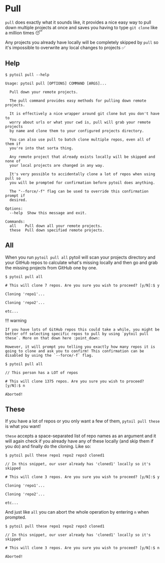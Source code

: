 # Pull

`pull` does exactly what it sounds like, it provides a nice easy way to pull down multiple projects at once and saves you having to type `git clone` like a million times :sleeping:

Any projects you already have locally will be completely skipped by `pull` so it's impossible to overwrite any local changes to projects :white_check_mark:

## Help

<div class="termy">

```console
$ pytoil pull --help

Usage: pytoil pull [OPTIONS] COMMAND [ARGS]...

  Pull down your remote projects.

  The pull command provides easy methods for pulling down remote projects.

  It is effectively a nice wrapper around git clone but you don't have to
  worry about urls or what your cwd is, pull will grab your remote projects
  by name and clone them to your configured projects directory.

  You can also use pull to batch clone multiple repos, even all of them if
  you're into that sorta thing.

  Any remote project that already exists locally will be skipped and none of
  your local projects are changed in any way.

  It's very possible to accidentally clone a lot of repos when using pull so
  you will be prompted for confirmation before pytoil does anything.

  The "--force/-f" flag can be used to override this confirmation prompt if
  desired.

Options:
  --help  Show this message and exit.

Commands:
  all    Pull down all your remote projects.
  these  Pull down specified remote projects.

```

</div>

## All

When you run `pytoil pull all` pytoil will scan your projects directory and your GitHub repos to calculate what's missing locally and then go and grab the missing projects from GitHub one by one.

<div class="termy">

```console
$ pytoil pull all

# This will clone 7 repos. Are you sure you wish to proceed? [y/N]:$ y

Cloning 'repo1'...

Cloning 'repo2'...

etc...
```

</div>

!!! warning

    If you have lots of GitHub repos this could take a while, you might be better off selecting specific repos to pull by using `pytoil pull these`. More on that down here :point_down:

    However, it will prompt you telling you exactly how many repos it is going to clone and ask you to confirm! This confirmation can be disabled by using the `--force/-f` flag.

<div class="termy">

```console
$ pytoil pull all

// This person has a LOT of repos

# This will clone 1375 repos. Are you sure you wish to proceed? [y/N]:$ n

Aborted!
```

</div>

## These

If you have a lot of repos or you only want a few of them, `pytoil pull these` is what you want!

`these` accepts a space-separated list of repo names as an argument and it will again check if you already have any of these locally (and skip them if you do) and finally do the cloning. Like so:

<div class="termy">

```console
$ pytoil pull these repo1 repo2 repo3 cloned1

// In this snippet, our user already has 'cloned1' locally so it's skipped

# This will clone 3 repos. Are you sure you wish to proceed? [y/N]:$ y

Cloning 'repo1'...

Cloning 'repo2'...

etc...
```

</div>

And just like `all` you can abort the whole operation by entering `n` when prompted.

<div class="termy">

```console
$ pytoil pull these repo1 repo2 repo3 cloned1

// In this snippet, our user already has 'cloned1' locally so it's skipped

# This will clone 3 repos. Are you sure you wish to proceed? [y/N]:$ n

Aborted!
```

</div>
